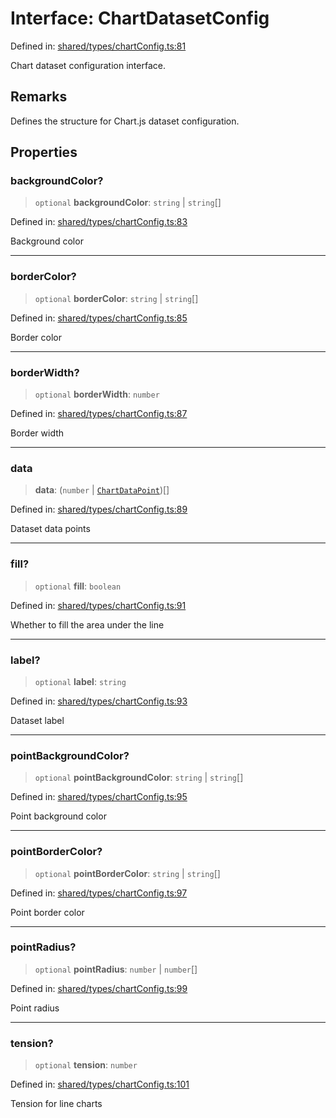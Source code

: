 # Interface: ChartDatasetConfig

Defined in: [shared/types/chartConfig.ts:81](https://github.com/Nick2bad4u/Uptime-Watcher/blob/main/shared/types/chartConfig.ts#L81)

Chart dataset configuration interface.

## Remarks

Defines the structure for Chart.js dataset configuration.

## Properties

### backgroundColor?

> `optional` **backgroundColor**: `string` \| `string`[]

Defined in: [shared/types/chartConfig.ts:83](https://github.com/Nick2bad4u/Uptime-Watcher/blob/main/shared/types/chartConfig.ts#L83)

Background color

***

### borderColor?

> `optional` **borderColor**: `string` \| `string`[]

Defined in: [shared/types/chartConfig.ts:85](https://github.com/Nick2bad4u/Uptime-Watcher/blob/main/shared/types/chartConfig.ts#L85)

Border color

***

### borderWidth?

> `optional` **borderWidth**: `number`

Defined in: [shared/types/chartConfig.ts:87](https://github.com/Nick2bad4u/Uptime-Watcher/blob/main/shared/types/chartConfig.ts#L87)

Border width

***

### data

> **data**: (`number` \| [`ChartDataPoint`](ChartDataPoint.md))[]

Defined in: [shared/types/chartConfig.ts:89](https://github.com/Nick2bad4u/Uptime-Watcher/blob/main/shared/types/chartConfig.ts#L89)

Dataset data points

***

### fill?

> `optional` **fill**: `boolean`

Defined in: [shared/types/chartConfig.ts:91](https://github.com/Nick2bad4u/Uptime-Watcher/blob/main/shared/types/chartConfig.ts#L91)

Whether to fill the area under the line

***

### label?

> `optional` **label**: `string`

Defined in: [shared/types/chartConfig.ts:93](https://github.com/Nick2bad4u/Uptime-Watcher/blob/main/shared/types/chartConfig.ts#L93)

Dataset label

***

### pointBackgroundColor?

> `optional` **pointBackgroundColor**: `string` \| `string`[]

Defined in: [shared/types/chartConfig.ts:95](https://github.com/Nick2bad4u/Uptime-Watcher/blob/main/shared/types/chartConfig.ts#L95)

Point background color

***

### pointBorderColor?

> `optional` **pointBorderColor**: `string` \| `string`[]

Defined in: [shared/types/chartConfig.ts:97](https://github.com/Nick2bad4u/Uptime-Watcher/blob/main/shared/types/chartConfig.ts#L97)

Point border color

***

### pointRadius?

> `optional` **pointRadius**: `number` \| `number`[]

Defined in: [shared/types/chartConfig.ts:99](https://github.com/Nick2bad4u/Uptime-Watcher/blob/main/shared/types/chartConfig.ts#L99)

Point radius

***

### tension?

> `optional` **tension**: `number`

Defined in: [shared/types/chartConfig.ts:101](https://github.com/Nick2bad4u/Uptime-Watcher/blob/main/shared/types/chartConfig.ts#L101)

Tension for line charts

